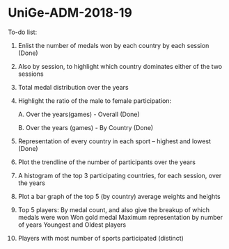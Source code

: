 # UniGe-ADM-2018-19

To-do list:
1.	Enlist the number of medals won by each country by each session (Done)
2.	Also by session, to highlight which country dominates either of the two sessions
3.	Total medal distribution over the years
4.	Highlight the ratio of the male to female participation:

    A. Over the years(games) - Overall (Done)
    
    B. Over the years (games) - By Country (Done)
5.	Representation of every country in each sport – highest and lowest (Done)
6.	Plot the trendline of the number of participants over the years
7.	A histogram of the top 3 participating countries, for each session, over the years
8.	Plot a bar graph of the top 5 (by country) average weights and heights
9.	Top 5 players:
    By medal count, and also give the breakup of which medals were won
    Won gold medal
    Maximum representation by number of years
    Youngest and Oldest players
10. Players with most number of sports participated (distinct)
